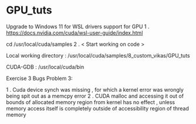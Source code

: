 # GPU_tuts

Upgrade to Windows 11 for WSL drivers support for GPU
1 . https://docs.nvidia.com/cuda/wsl-user-guide/index.html

cd /usr/local/cuda/samples
2 . < Start working on code > 

Local working directory : /usr/local/cuda/samples/8_custom_vikas/GPU_tuts

CUDA-GDB : /usr/local/cuda/bin

Exercise 3 Bugs Problem 3: 

1 . Cuda device synch was missing , for which a kernel error was wrongly being spit out as a memcpy error
2 . CUDA malloc and accessing it out of bounds of allocated memory region from kernel has no effect , unless memory access itself is completely outside of accessibility region of thread memory 